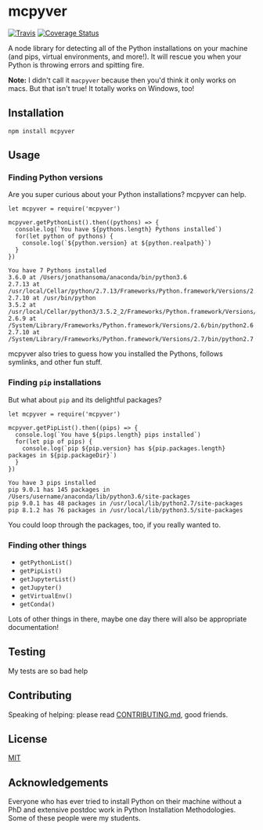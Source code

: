 # mcpyver

[![Travis](https://travis-ci.org/jsoma/mcpyver.svg?branch=master)](https://travis-ci.org/jsoma/mcpyver) [![Coverage Status](https://coveralls.io/repos/github/jsoma/mcpyver/badge.svg?branch=master)](https://coveralls.io/github/jsoma/mcpyver?branch=master)

A node library for detecting all of the Python installations on your machine (and pips, virtual environments, and more!). It will rescue you when your Python is throwing errors and spitting fire.

**Note:** I didn't call it `macpyver` because then you'd think it only works on macs. But that isn't true! It totally works on Windows, too!

## Installation

    npm install mcpyver

## Usage

### Finding Python versions

Are you super curious about your Python installations? mcpyver can help.

```node
let mcpyver = require('mcpyver')

mcpyver.getPythonList().then((pythons) => {
  console.log(`You have ${pythons.length} Pythons installed`)
  for(let python of pythons) {
    console.log(`${python.version} at ${python.realpath}`)
  }
})
```

    You have 7 Pythons installed
    3.6.0 at /Users/jonathansoma/anaconda/bin/python3.6
    2.7.13 at /usr/local/Cellar/python/2.7.13/Frameworks/Python.framework/Versions/2.7/bin/python2.7
    2.7.10 at /usr/bin/python
    3.5.2 at /usr/local/Cellar/python3/3.5.2_2/Frameworks/Python.framework/Versions/3.5/bin/python3.5
    2.6.9 at /System/Library/Frameworks/Python.framework/Versions/2.6/bin/python2.6
    2.7.10 at /System/Library/Frameworks/Python.framework/Versions/2.7/bin/python2.7

mcpyver also tries to guess how you installed the Pythons, follows symlinks, and other fun stuff.

### Finding `pip` installations

But what about `pip` and its delightful packages?

```node
let mcpyver = require('mcpyver')

mcpyver.getPipList().then((pips) => {
  console.log(`You have ${pips.length} pips installed`)
  for(let pip of pips) {
    console.log(`pip ${pip.version} has ${pip.packages.length} packages in ${pip.packageDir}`)
  }
})
```

    You have 3 pips installed
    pip 9.0.1 has 145 packages in /Users/username/anaconda/lib/python3.6/site-packages
    pip 9.0.1 has 48 packages in /usr/local/lib/python2.7/site-packages
    pip 8.1.2 has 76 packages in /usr/local/lib/python3.5/site-packages

You could loop through the packages, too, if you really wanted to.

### Finding other things

* `getPythonList()`
* `getPipList()`
* `getJupyterList()`
* `getJupyter()`
* `getVirtualEnv()`
* `getConda()`

Lots of other things in there, maybe one day there will also be appropriate documentation!

## Testing

My tests are so bad help

## Contributing

Speaking of helping: please read [CONTRIBUTING.md](CONTRIBUTING.md), good friends.

## License

[MIT](LICENSE.md)

## Acknowledgements

Everyone who has ever tried to install Python on their machine without a PhD and extensive postdoc work in Python Installation Methodologies. Some of these people were my students.